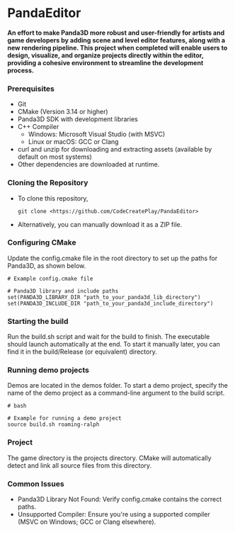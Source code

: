 # PandaEditor
**An effort to make Panda3D more robust and user-friendly for artists and game developers by adding scene and level editor features, along with a new rendering pipeline. This project when completed will enable users to design, visualize, and organize projects directly within the editor, providing a cohesive environment to streamline the development process.**

### Prerequisites
- Git
- CMake (Version 3.14 or higher)
- Panda3D SDK with development libraries
- C++ Compiler
   - Windows: Microsoft Visual Studio (with MSVC)
   - Linux or macOS: GCC or Clang
- curl and unzip for downloading and extracting assets (available by default on most systems)
- Other dependencies are downloaded at runtime.

### Cloning the Repository

- To clone this repository,

	```
	git clone <https://github.com/CodeCreatePlay/PandaEditor>
	```

- Alternatively, you can manually download it as a ZIP file.

### Configuring CMake
Update the config.cmake file in the root directory to set up the paths for Panda3D, as shown below.

```
# Example config.cmake file

# Panda3D library and include paths
set(PANDA3D_LIBRARY_DIR "path_to_your_panda3d_lib_directory")
set(PANDA3D_INCLUDE_DIR "path_to_your_panda3d_include_directory")
```

### Starting the build
Run the build.sh script and wait for the build to finish. The executable should launch automatically at the end. To start it manually later, you can find it in the build/Release (or equivalent) directory.

### Running demo projects
Demos are located in the demos folder. To start a demo project, specify the name of the demo project as a command-line argument to the build script.

```
# bash

# Example for running a demo project
source build.sh roaming-ralph
```

### Project
The game directory is the projects directory. CMake will automatically detect and link all source files from this directory.

### Common Issues
- Panda3D Library Not Found: Verify config.cmake contains the correct paths.
- Unsupported Compiler: Ensure you're using a supported compiler (MSVC on Windows; GCC or Clang elsewhere).